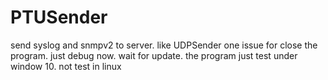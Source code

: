 # PTUSender
send syslog and snmpv2 to server. like UDPSender
one issue for close the program. just debug now. wait for update.
the program just test under window 10. not test in linux
